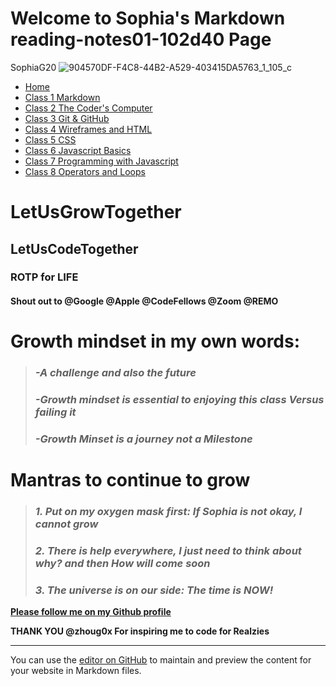# Welcome to Sophia's Markdown reading-notes01-102d40 Page

SophiaG20
![904570DF-F4C8-44B2-A529-403415DA5763_1_105_c](https://user-images.githubusercontent.com/88021419/176017446-982c9290-1a43-41b4-afd1-8dadb99958ea.jpeg)

- [Home](README.md)
- [Class 1 Markdown](reading01.md)
- [Class 2 The Coder's Computer](reading02.md)
- [Class 3 Git & GitHub](reading03.md)
- [Class 4 Wireframes and HTML](reading04.md)
- [Class 5 CSS](reading05.md)
- [Class 6 Javascript Basics](reading06.md)
- [Class 7 Programming with Javascript](reading07.md)
- [Class 8 Operators and Loops](reading08.md)
# **LetUsGrowTogether**
## **LetUsCodeTogether**
### **ROTP for LIFE**

#### Shout out to **@Google** **@Apple** **@CodeFellows** **@Zoom** **@REMO**

# **Growth mindset in my own words:**

> ###  ***-A challenge and also the future***
> ###  ***-Growth mindset is essential to enjoying this class Versus failing it***
> ###  ***-Growth Minset is a journey not a Milestone***

# **Mantras to continue to grow**

> ###  ***1. Put on my oxygen mask first: If Sophia is not okay, I cannot grow***
> ###  ***2. There is help everywhere, I just need to think about why? and then How will come soon***
> ###  ***3. The universe is on our side: The time is NOW!***


**[Please follow me on my Github profile](https://github.com/SophiaG20)**

**THANK YOU @zhoug0x For inspiring me to code for Realzies**


----------------------------------------------------------------------------------------------------------
You can use the [editor on GitHub](https://github.com/SophiaG20/reading-notes01-102d40/edit/main/README.md) to maintain and preview the content for your website in Markdown files. 

